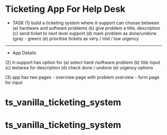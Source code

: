 # Ticketing App For Help Desk

* TASK
(1) build a ticketing system where it-support can choose between 
    (a) hardware and software problems
    (b) give problem a title, description
    (c) send ticket to next level support
    (d) mark problem as done/undone (gray - green)
    (e) prioritise tickets as very / mid / low urgency

----
* App Details

(2) it-support has option for
    (a) select hard-/software problem
    (b) title input
    (c) textarea for description
    (d) check done / undone
    (e) urgency options


(3) app has
    two pages
    - overview page with problem overview
    - form page for input
# ts_vanilla_ticketing_system
# ts_vanilla_ticketing_system
